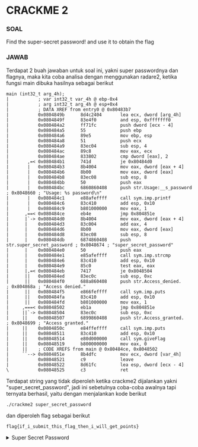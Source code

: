# CRACKME 2
### SOAL
Find the super-secret password! and use it to obtain the flag

### JAWAB
Terdapat 2 buah jawaban untuk soal ini, yakni super passwordnya dan flagnya, maka kita coba analisa dengan menggunakan radare2, ketika fungsi main dibuka hasilnya sebagai berikut
```
main (int32_t arg_4h);
|           ; var int32_t var_4h @ ebp-0x4
|           ; arg int32_t arg_4h @ esp+0x4
|           ; DATA XREF from entry0 @ 0x80483b7
|           0x0804849b      8d4c2404       lea ecx, dword [arg_4h]
|           0x0804849f      83e4f0         and esp, 0xfffffff0
|           0x080484a2      ff71fc         push dword [ecx - 4]
|           0x080484a5      55             push ebp
|           0x080484a6      89e5           mov ebp, esp
|           0x080484a8      51             push ecx
|           0x080484a9      83ec04         sub esp, 4
|           0x080484ac      89c8           mov eax, ecx
|           0x080484ae      833802         cmp dword [eax], 2
|       ,=< 0x080484b1      741d           je 0x80484d0
|       |   0x080484b3      8b4004         mov eax, dword [eax + 4]
|       |   0x080484b6      8b00           mov eax, dword [eax]
|       |   0x080484b8      83ec08         sub esp, 8
|       |   0x080484bb      50             push eax
|       |   0x080484bc      6860860408     push str.Usage:__s_password ; 0x8048660 ; "Usage: %s password\n"
|       |   0x080484c1      e88afeffff     call sym.imp.printf
|       |   0x080484c6      83c410         add esp, 0x10
|       |   0x080484c9      b801000000     mov eax, 1
|      ,==< 0x080484ce      eb4e           jmp 0x804851e
|      |`-> 0x080484d0      8b4004         mov eax, dword [eax + 4]
|      |    0x080484d3      83c004         add eax, 4
|      |    0x080484d6      8b00           mov eax, dword [eax]
|      |    0x080484d8      83ec08         sub esp, 8
|      |    0x080484db      6874860408     push str.super_secret_password ; 0x8048674 ; "super_secret_password"
|      |    0x080484e0      50             push eax
|      |    0x080484e1      e85afeffff     call sym.imp.strcmp
|      |    0x080484e6      83c410         add esp, 0x10
|      |    0x080484e9      85c0           test eax, eax
|      |,=< 0x080484eb      7417           je 0x8048504
|      ||   0x080484ed      83ec0c         sub esp, 0xc
|      ||   0x080484f0      688a860408     push str.Access_denied.     ; 0x804868a ; "Access denied."
|      ||   0x080484f5      e866feffff     call sym.imp.puts
|      ||   0x080484fa      83c410         add esp, 0x10
|      ||   0x080484fd      b801000000     mov eax, 1
|     ,===< 0x08048502      eb1a           jmp 0x804851e
|     ||`-> 0x08048504      83ec0c         sub esp, 0xc
|     ||    0x08048507      6899860408     push str.Access_granted.    ; 0x8048699 ; "Access granted."
|     ||    0x0804850c      e84ffeffff     call sym.imp.puts
|     ||    0x08048511      83c410         add esp, 0x10
|     ||    0x08048514      e80d000000     call sym.giveFlag
|     ||    0x08048519      b800000000     mov eax, 0
|     ||    ; CODE XREFS from main @ 0x80484ce, 0x8048502
|     ``--> 0x0804851e      8b4dfc         mov ecx, dword [var_4h]
|           0x08048521      c9             leave
|           0x08048522      8d61fc         lea esp, dword [ecx - 4]
\           0x08048525      c3             ret
```
Terdapat string yang tidak diperoleh ketika crackme2 dijalankan yakni "super_secret_password", jadi ini sebetulnya coba-coba awalnya tapi ternyata berhasil, yaitu dengan menjalankan kode berikut
```
./crackme2 super_secret_password
```
dan diperoleh flag sebagai berikut
```
flag{if_i_submit_this_flag_then_i_will_get_points}
```
<details>
  <summary>Super Secret Password</summary>
  
  ```
  super_secret_password
  ```
  <summary>Flag</summary>
  
  ```
  flag{if_i_submit_this_flag_then_i_will_get_points}
  ```
</details>

